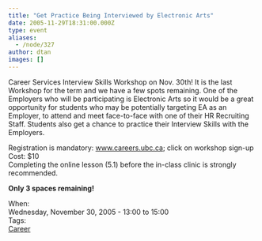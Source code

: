 ```yaml
---
title: "Get Practice Being Interviewed by Electronic Arts"
date: 2005-11-29T18:31:00.000Z
type: event
aliases:
  - /node/327
author: dtan
images: []
---
```


<div class="field field-name-body field-type-text-with-summary field-label-hidden"><div class="field-items"><div class="field-item even"><p>Career Services Interview Skills Workshop on Nov. 30th! It is the last Workshop for the term and we have a few spots remaining. One of the Employers who will be participating is Electronic Arts so it would be a great opportunity for students who may be potentially targeting EA as an Employer, to attend and meet face-to-face with one of their HR Recruiting Staff. Students also get a chance to practice their Interview Skills with the Employers. </p>
<p>Registration is mandatory: <a href="http://www.careers.ubc.ca">www.careers.ubc.ca</a>; click on workshop sign-up<br>
Cost: $10<br>
Completing the online lesson (5.1) before the in-class clinic is strongly recommended.</p>
<p><strong>Only 3 spaces remaining!</strong></p>
</div></div></div><div class="field field-name-field-dates field-type-datetime field-label-above"><div class="field-label">When:&#xA0;</div><div class="field-items"><div class="field-item even"><span class="date-display-single">Wednesday, November 30, 2005 - <span class="date-display-range"><span class="date-display-start">13:00</span> to <span class="date-display-end">15:00</span></span></span></div></div></div>    <footer>
    <div class="field field-name-field-tags field-type-taxonomy-term-reference field-label-above"><div class="field-label">Tags:&#xA0;</div><div class="field-items"><div class="field-item even"><a href="/career">Career</a></div></div></div>      </footer>